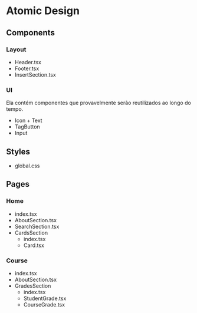 # Atomic Design

## Components

### Layout
- Header.tsx
- Footer.tsx
- InsertSection.tsx

### UI 
Ela contém componentes que provavelmente serão reutilizados ao longo do tempo.

- Icon + Text
- TagButton
- Input

## Styles
- global.css

## Pages

### Home
- index.tsx
- AboutSection.tsx
- SearchSection.tsx
- CardsSection
  - index.tsx
  - Card.tsx

### Course
- index.tsx
- AboutSection.tsx
- GradesSection
  - index.tsx
  - StudentGrade.tsx
  - CourseGrade.tsx